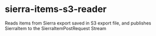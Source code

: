 # sierra-items-s3-reader
Reads items from Sierra export saved in S3 export file, and publishes SierraItem to the SierraItemPostRequest Stream
